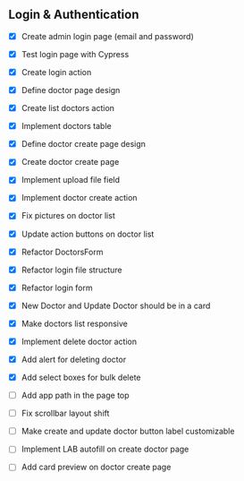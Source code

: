 ## Login & Authentication

- [x] Create admin login page (email and password)
- [x] Test login page with Cypress
- [x] Create login action

- [x] Define doctor page design
- [x] Create list doctors action
- [x] Implement doctors table

- [x] Define doctor create page design
- [x] Create doctor create page
- [x] Implement upload file field
- [x] Implement doctor create action

- [x] Fix pictures on doctor list
- [x] Update action buttons on doctor list
- [x] Refactor DoctorsForm
- [x] Refactor login file structure
- [x] Refactor login form
- [x] New Doctor and Update Doctor should be in a card
- [x] Make doctors list responsive
- [x] Implement delete doctor action
- [x] Add alert for deleting doctor
- [x] Add select boxes for bulk delete
- [ ] Add app path in the page top
- [ ] Fix scrollbar layout shift
- [ ] Make create and update doctor button label customizable
- [ ] Implement LAB autofill on create doctor page
- [ ] Add card preview on doctor create page
